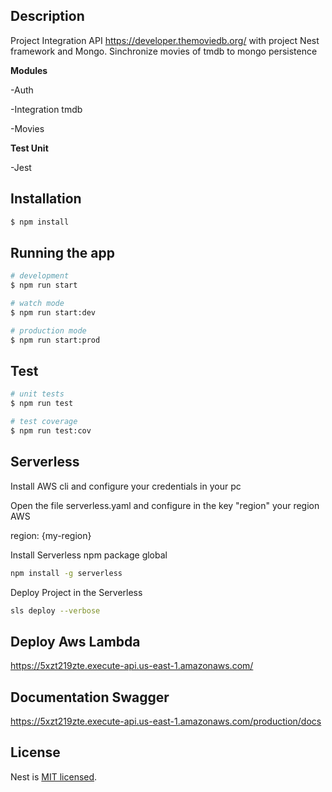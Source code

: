 
## Description

Project Integration API https://developer.themoviedb.org/ with project Nest framework and Mongo. Sinchronize movies of tmdb to mongo persistence

**Modules**

-Auth

-Integration tmdb 

-Movies


**Test Unit**

-Jest



## Installation

```bash
$ npm install
```

## Running the app

```bash
# development
$ npm run start

# watch mode
$ npm run start:dev

# production mode
$ npm run start:prod
```

## Test

```bash
# unit tests
$ npm run test

# test coverage
$ npm run test:cov
```

## Serverless

Install AWS cli and configure your credentials in your pc

Open the file serverless.yaml and configure in the key "region" your region AWS

region: {my-region}


Install Serverless npm package global
    
```bash
npm install -g serverless  
```

Deploy Project in the Serverless

```bash
sls deploy --verbose
```


## Deploy Aws Lambda
https://5xzt219zte.execute-api.us-east-1.amazonaws.com/


## Documentation Swagger

https://5xzt219zte.execute-api.us-east-1.amazonaws.com/production/docs

## License

Nest is [MIT licensed](LICENSE).







